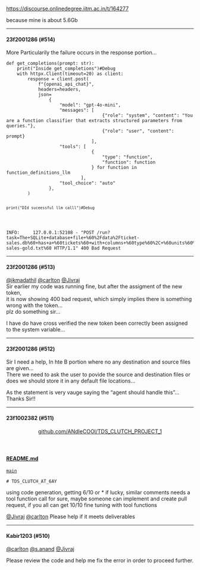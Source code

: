 https://discourse.onlinedegree.iitm.ac.in/t/164277

because mine is about 5.6Gb</p><hr>

<h4>23f2001286 (#514)</h4>
<p>More Particularily the failure occurs in the response portion…</p>
<pre><code class="lang-auto">def get_completions(prompt: str):
    print("Inside get_completions")#Debug
    with httpx.Client(timeout=20) as client:
        response = client.post(
            f"{openai_api_chat}",
            headers=headers,
            json=
                {
                    "model": "gpt-4o-mini",
                    "messages": [
                                    {"role": "system", "content": "You are a function classifier that extracts structured parameters from queries."},
                                    {"role": "user", "content": prompt}
                                ],
                    "tools": [
                                {
                                    "type": "function",
                                    "function": function
                                } for function in function_definitions_llm
                            ],
                    "tool_choice": "auto"
                },
        )

    print("DId suceessful llm calll")#Debug
</code></pre>
<pre><code class="lang-auto">INFO:     127.0.0.1:52108 - "POST /run?task=The+SQLite+database+file+%60%2Fdata%2Fticket-sales.db%60+has+a+%60tickets%60+with+columns+%60type%60%2C+%60units%60%2C+and+%60price%60.+Each+row+is+a+customer+bid+for+a+concert+ticket.+What+is+the+total+sales+of+all+the+items+in+the+%22Gold%22+ticket+type%3F+Write+the+number+in+%60%2Fdata%2Fticket-sales-gold.txt%60 HTTP/1.1" 400 Bad Request
</code></pre><hr>

<h4>23f2001286 (#513)</h4>
<p><a class="mention" href="/u/jkmadathil">@jkmadathil</a> <a class="mention" href="/u/carlton">@carlton</a> <a class="mention" href="/u/jivraj">@Jivraj</a><br/>
Sir earlier my code was running fine, but after the assigment of the new token,<br/>
it is now showing 400 bad request, which simply implies there is something wrong with the token…<br/>
plz do something sir…<br/>
</p>
<p>I have do have cross verified the new token been correctly been assigned to the system variable…</p><hr>

<h4>23f2001286 (#512)</h4>
<p>Sir I need a help, In hte B portion where no any destination and source files are given…<br/>
There we need to ask the user to povide the source and destination files or does we should store it in any default file locations…</p>
<p>As the statement is very vauge saying the “agent should handle this”…<br/>
Thanks Sir!!</p><hr>

<h4>23f1002382 (#511)</h4>
<aside class="onebox githubblob" data-onebox-src="https://github.com/ANdIeCOOl/TDS_CLUTCH_PROJECT_1/blob/main/README.md">
<header class="source">
<a href="https://github.com/ANdIeCOOl/TDS_CLUTCH_PROJECT_1/blob/main/README.md" rel="noopener nofollow ugc" target="_blank">github.com/ANdIeCOOl/TDS_CLUTCH_PROJECT_1</a>
</header>
<article class="onebox-body">
<h4><a href="https://github.com/ANdIeCOOl/TDS_CLUTCH_PROJECT_1/blob/main/README.md" rel="noopener nofollow ugc" target="_blank">README.md</a></h4>
<div class="git-blob-info">
<a href="https://github.com/ANdIeCOOl/TDS_CLUTCH_PROJECT_1/blob/main/README.md" rel="noopener nofollow ugc"><code>main</code></a>
</div>
<pre><code class="lang-md"># TDS_CLUTCH_AT_6AY
</code></pre>
</article>
<div class="onebox-metadata">
</div>
<div style="clear: both"></div>
</aside>
<p>
using code generation, getting 6/10 or * if lucky, similar comments needs a tool function call for sure, maybe someone can implement and create pull request, if you all can get 10/10 fine tuning with tool functions</p>
<p><a class="mention" href="/u/jivraj">@Jivraj</a> <a class="mention" href="/u/carlton">@carlton</a> Please help if it meets deliverables</p><hr>

<h4>Kabir1203 (#510)</h4>
<p><a class="mention" href="/u/carlton">@carlton</a> <a class="mention" href="/u/s.anand">@s.anand</a> <a class="mention" href="/u/jivraj">@Jivraj</a></p>
<p>Please review the code and help me fix the error in order to proceed further.